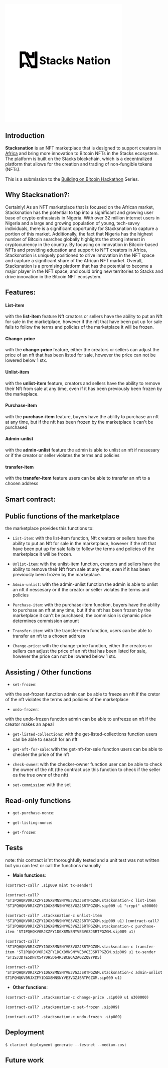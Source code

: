 

![marketplace](Untitled_Artwork_3.png)


## Introduction

**Stacksnation** is an NFT marketplace that is designed to support creators in [Africa](https://en.wikipedia.org/wiki/Africa) and bring more innovation to Bitcoin NFTs in the Stacks ecosystem. The platform is built on the Stacks blockchain, which is a decentralized platform that allows for the creation and trading of non-fungible tokens (NFTs).

This is a submission to the [Building on Bitcoin Hackathon](https://building-on-btc-hack.devpost.com/?ref_content=default&ref_feature=challenge&ref_medium=portfolio) Series.

## Why Stacksnation?:

Certainly! As an NFT marketplace that is focused on the African market, Stacksnation has the potential to tap into a significant and growing user base of crypto enthusiasts in Nigeria. With over 32 million internet users in Nigeria and a large and growing population of young, tech-savvy individuals, there is a significant opportunity for Stacksnation to capture a portion of this market. Additionally, the fact that Nigeria has the highest number of Bitcoin searches globally highlights the strong interest in cryptocurrency in the country. By focusing on innovation in Bitcoin-based NFTs and providing education and support to NFT creators in Africa, Stacksnation is uniquely positioned to drive innovation in the NFT space and capture a significant share of the African NFT market. Overall, Stacksnation is a promising platform that has the potential to become a major player in the NFT space, and could bring new territories to Stacks and drive innovation in the Bitcoin NFT ecosystem.

## Features:

#### List-item

with the **list-item** feature Nft creators or sellers have the ability to put an Nft for sale in the marketplace, however if the nft that have been put up for sale fails to follow the terms and policies of the marketplace it will be frozen.

#### Change-price

with the **change-price** feature, either the creators or sellers can adjust the price of an nft that has been listed for sale, however the price can not be lowered below 1 stx.

#### Unlist-item

with the **unlist-item** feature, creators and sellers have the ability to remove their Nft from sale at any time, even if it has been previously been frozen by the markeplace.

#### Purchase-item

with the **purchase-item** feature, buyers have the ablilty to purchase an nft at any time, but if the nft has been frozen by the marketplace it can't be purchased

#### Admin-unlist

with the **admin-unlist** feature the admin is able to unlist an nft if nessesary or if the creator or seller violates the terms and policies

#### transfer-item

with the **transfer-item** feature users can be able to transfer an nft to a chosen address

## Smart contract:

## Public functions of the marketplace
the marketplace provides this functions to:
 
- `List-item`: with the list-item function, Nft creators or sellers have the ability to put an Nft for sale in the marketplace, however if the nft that have been put up for sale fails to follow the terms and policies of the marketplace it will be frozen.

- `Unlist-item`: with the unlist-item function, creators and sellers have the ability to remove their Nft from sale at any time, even if it has been previously been frozen by the markeplace.

- `Admin-unlist`: with the admin-unlist function the admin is able to unlist an nft if nessesary or if the creator or seller violates the terms and policies

- `Purchase-item`: with the purchase-item function, buyers have the ablilty to purchase an nft at any time, but if the nft has been frozen by the marketplace it can't be purchased,
the commision is dynamic price determines commission amount

- `Transfer-item`: with the transfer-item function, users can be able to transfer an nft to a chosen address

- `Change-price`: with the change-price function, either the creators or sellers can adjust the price of an nft that has been listed for sale, however the price can not be lowered below 1 stx.


## Assisting / Other functions

- `set-frozen`: 

with the set-frozen function admin can be able to freeze an nft if the cretor of the nft violates the terms and policies of the marketplace

- `undo-frozen`: 

with the undo-frozen function admin can be able to unfreeze an nft if the creator makes an apeal

- `get-listed-collections`: with the get-listed-collections function users can be able to search for an nft

- `get-nft-for-sale`: with the get-nft-for-sale function users can be able to checker the price of the nft

- `check-owner`: with the checker-owner function user can be able to check the owner of the nft (the contract use this function to check if the seller os the true ownr of the nft)

- `set-commission`: with the set 

## Read-only functions

- `get-purchase-nonce`:

- `get-listing-nonce`:

- `get-frozen`:

## Tests
note: this contract is'nt thoroughfully tested and a unit test was not written but you can test or call the functions manually

- **Main functions**:

`(contract-call? .sip009 mint tx-sender)`

`(contract-call? 'ST1PQHQKV0RJXZFY1DGX8MNSNYVE3VGZJSRTPGZGM.stacksnation-c list-item  'ST1PQHQKV0RJXZFY1DGX8MNSNYVE3VGZJSRTPGZGM.sip009 u1 "crypt" u30000)`

`(contract-call? .stacksnation-c unlist-item 'ST1PQHQKV0RJXZFY1DGX8MNSNYVE3VGZJSRTPGZGM.sip009 u1)`
`(contract-call? 'ST1PQHQKV0RJXZFY1DGX8MNSNYVE3VGZJSRTPGZGM.stacksnation-c purchase-item 'ST1PQHQKV0RJXZFY1DGX8MNSNYVE3VGZJSRTPGZGM.sip009 u1)`

`(contract-call? 'ST1PQHQKV0RJXZFY1DGX8MNSNYVE3VGZJSRTPGZGM.stacksnation-c transfer-item 'ST1PQHQKV0RJXZFY1DGX8MNSNYVE3VGZJSRTPGZGM.sip009 u1 tx-sender 'ST1SJ3DTE5DN7X54YDH5D64R3BCB6A2AG2ZQ8YPD5)`

`(contract-call? 'ST1PQHQKV0RJXZFY1DGX8MNSNYVE3VGZJSRTPGZGM.stacksnation-c admin-unlist ST1PQHQKV0RJXZFY1DGX8MNSNYVE3VGZJSRTPGZGM.sip009 u1)`

- **Other functions**:

`(contract-call? .stacksnation-c change-price .sip009 u1 u300000)`

`(contract-call? .stacksnation-c set-frozen .sip009)`

`(contract-call? .stacksnation-c undo-frozen .sip009)`


## Deployment

`$ clarinet deployment generate --testnet --medium-cost`

## Future work